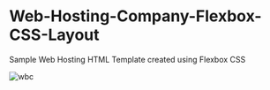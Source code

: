 # Web-Hosting-Company-Flexbox-CSS-Layout
Sample Web Hosting HTML Template created using Flexbox CSS


![wbc](https://user-images.githubusercontent.com/79761312/149621650-87c1b8c6-8077-49c5-ad37-9bbcff93631a.png)
